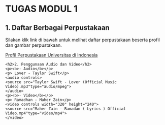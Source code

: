 <!DOCTYPE html>
<html lang="en">
<head>
    <meta charset="UTF-8">
    <meta name="viewport" content="width=device-width, initial-scale=1.0">
    <title>Perpustakaan</title>
</head>
<body>
    <h1>TUGAS MODUL 1</h1>
    <h2>1. Daftar Berbagai Perpustakaan</h2>
    <p>Silakan klik link di bawah untuk melihat daftar perpustakaan beserta profil dan gambar perpustakaan.</p>
    <a href="PROFIL.html">Profil Perpustakaan Universitas di Indonesia</a>

    <h2>2. Penggunaan Audio dan Video</h2>
    <p><b>- Audio</b></p>
    <p> Lover - Taylor Swift</p>
    <audio controls>
    <source src="Taylor Swift - Lover (Official Music Video).mp3"type="audio/mpeg">
    </audio>
    <p><b>- Video</b></p>
    <p> Ramadhan - Maher Zain</p>
    <video controls width="320" height="240">
    <source src="Maher Zain - Ramadan ( Lyrics ) Official Video.mp4"type="video/mp4">
    </video>
</body>
</html>
